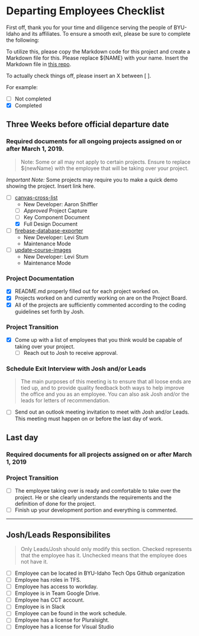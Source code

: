 # Departing Employees Checklist

First off, thank you for your time and diligence serving the people of BYU-Idaho and its affiliates. To ensure a smooth exit, please be sure to complete the following:

To utilize this, please copy the Markdown code for this project and create a Markdown file for this. Please replace ${NAME} with your name. Insert the Markdown file in [this repo](https://github.com/byuitechops/the-wall-of-the-fallen).

To actually check things off, please insert an X between [ ].

For example:
- [ ] Not completed
- [X] Completed

## Three Weeks before official departure date

### Required documents for all ongoing projects assigned on or after March 1, 2019.

> Note: Some or all may not apply to certain projects. Ensure to replace ${newName} with the employee that will be taking over your project.
<!-- Videotape a demo/explanation of projects that only runs ~1 or 2 times a semester -->

*Important Note:* Some projects may require you to make a quick demo showing the project. Insert link here.

- [ ] [canvas-cross-list](https://github.com/byuitechops/canvas-cross-list)
    - New Developer: Aaron Shiffler
    - [ ] *Approved* Project Capture
    - [ ] Key Component Document
    - [X] Full Design Document
- [ ] [firebase-database-exporter](https://github.com/byuitechops/firebase-database-exporter)
    - New Developer: Levi Stum
    - Maintenance Mode
- [ ] [update-course-images](https://github.com/byuitechops/update-course-images)
    - New Developer: Levi Stum
    - Maintenance Mode

### Project Documentation
- [x] README.md properly filled out for each project worked on.
- [x] Projects worked on and currently working on are on the Project Board.
- [x] All of the projects are sufficiently commented according to the coding guidelines set forth by Josh.

### Project Transition
- [x] Come up with a list of employees that you think would be capable of taking over your project.
    - [ ] Reach out to Josh to receive approval.

### Schedule Exit Interview with Josh and/or Leads

> The main purposes of this meeting is to ensure that all loose ends are tied up, and to provide quality feedback both ways to help improve the office and you as an employee. You can also ask Josh and/or the leads for letters of recommendation. 

- [ ] Send out an outlook meeting invitation to meet with Josh and/or Leads. This meeting must happen on or before the last day of work.

## Last day

### Required documents for all projects assigned on or after March 1, 2019

### Project Transition
- [ ] The employee taking over is ready and comfortable to take over the project. He or she clearly understands the requirements and the definition of done for the project.
- [ ] Finish up your development portion and everything is commented.

-----------------------

## Josh/Leads Responsibilites
> Only Leads/Josh should only modify this section. Checked represents that the employee has it. Unchecked means that the employee does not have it.

- [ ] Employee can be located in BYU-Idaho Tech Ops Github organization
- [ ] Employee has roles in TFS.
- [ ] Employee has access to workday.
- [ ] Employee is in Team Google Drive.
- [ ] Employee has CCT account.
- [ ] Employee is in Slack
- [ ] Employee can be found in the work schedule.
- [ ] Employee has a license for Pluralsight.
- [ ] Employee has a license for Visual Studio
